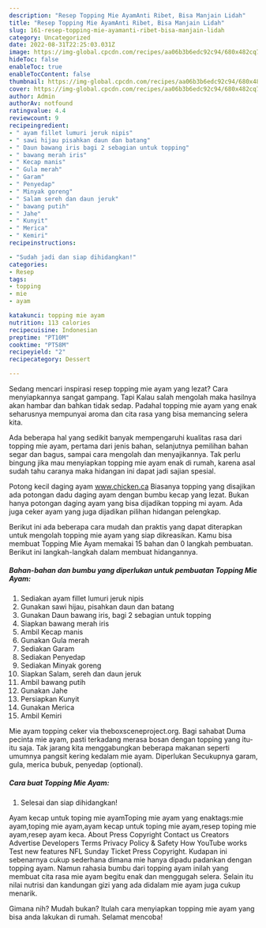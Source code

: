 ```yaml
---
description: "Resep Topping Mie AyamAnti Ribet, Bisa Manjain Lidah"
title: "Resep Topping Mie AyamAnti Ribet, Bisa Manjain Lidah"
slug: 161-resep-topping-mie-ayamanti-ribet-bisa-manjain-lidah
category: Uncategorized
date: 2022-08-31T22:25:03.031Z
image: https://img-global.cpcdn.com/recipes/aa06b3b6edc92c94/680x482cq70/topping-mie-ayam-foto-resep-utama.jpg
hideToc: false
enableToc: true
enableTocContent: false
thumbnail: https://img-global.cpcdn.com/recipes/aa06b3b6edc92c94/680x482cq70/topping-mie-ayam-foto-resep-utama.jpg
cover: https://img-global.cpcdn.com/recipes/aa06b3b6edc92c94/680x482cq70/topping-mie-ayam-foto-resep-utama.jpg
author: Admin
authorAv: notfound
ratingvalue: 4.4
reviewcount: 9
recipeingredient:
- " ayam fillet lumuri jeruk nipis"
- " sawi hijau pisahkan daun dan batang"
- " Daun bawang iris bagi 2 sebagian untuk topping"
- " bawang merah iris"
- " Kecap manis"
- " Gula merah"
- " Garam"
- " Penyedap"
- " Minyak goreng"
- " Salam sereh dan daun jeruk"
- " bawang putih"
- " Jahe"
- " Kunyit"
- " Merica"
- " Kemiri"
recipeinstructions:

- "Sudah jadi dan siap dihidangkan!"
categories:
- Resep
tags:
- topping
- mie
- ayam

katakunci: topping mie ayam 
nutrition: 113 calories
recipecuisine: Indonesian
preptime: "PT10M"
cooktime: "PT58M"
recipeyield: "2"
recipecategory: Dessert

---
```



Sedang mencari inspirasi resep topping mie ayam yang lezat? Cara menyiapkannya sangat gampang. Tapi Kalau salah mengolah maka hasilnya akan hambar dan bahkan tidak sedap. Padahal topping mie ayam yang enak seharusnya mempunyai aroma dan cita rasa yang bisa memancing selera kita.


Ada beberapa hal yang sedikit banyak mempengaruhi kualitas rasa dari topping mie ayam, pertama dari jenis bahan, selanjutnya pemilihan bahan segar dan bagus, sampai cara mengolah dan menyajikannya. Tak perlu bingung jika mau menyiapkan topping mie ayam enak di rumah, karena asal sudah tahu caranya maka hidangan ini dapat jadi sajian spesial.

Potong kecil daging ayam www.chicken.ca Biasanya topping yang disajikan ada potongan dadu daging ayam dengan bumbu kecap yang lezat. Bukan hanya potongan daging ayam yang bisa dijadikan topping mi ayam. Ada juga ceker ayam yang juga dijadikan pilihan hidangan pelengkap.


Berikut ini ada beberapa cara mudah dan praktis yang dapat diterapkan untuk mengolah topping mie ayam yang siap dikreasikan. Kamu bisa membuat Topping Mie Ayam memakai 15 bahan dan 0 langkah pembuatan. Berikut ini langkah-langkah dalam membuat hidangannya.

<!--inarticleads1-->

##### Bahan-bahan dan bumbu yang diperlukan untuk pembuatan Topping Mie Ayam:

1. Sediakan  ayam fillet lumuri jeruk nipis
1. Gunakan  sawi hijau, pisahkan daun dan batang
1. Gunakan  Daun bawang iris, bagi 2 sebagian untuk topping
1. Siapkan  bawang merah iris
1. Ambil  Kecap manis
1. Gunakan  Gula merah
1. Sediakan  Garam
1. Sediakan  Penyedap
1. Sediakan  Minyak goreng
1. Siapkan  Salam, sereh dan daun jeruk
1. Ambil  bawang putih
1. Gunakan  Jahe
1. Persiapkan  Kunyit
1. Gunakan  Merica
1. Ambil  Kemiri


Mie ayam topping ceker via theboxsceneproject.org. Bagi sahabat Duma pecinta mie ayam, pasti terkadang merasa bosan dengan topping yang itu-itu saja. Tak jarang kita menggabungkan beberapa makanan seperti umumnya pangsit kering kedalam mie ayam. Diperlukan Secukupnya garam, gula, merica bubuk, penyedap (optional). 

<!--inarticleads2-->

##### Cara buat Topping Mie Ayam:


1. Selesai dan siap dihidangkan!

Ayam kecap untuk toping mie ayamToping mie ayam yang enaktags:mie ayam,toping mie ayam,ayam kecap untuk toping mie ayam,resep toping mie ayam,resep ayam keca. About Press Copyright Contact us Creators Advertise Developers Terms Privacy Policy &amp; Safety How YouTube works Test new features NFL Sunday Ticket Press Copyright. Kudapan ini sebenarnya cukup sederhana dimana mie hanya dipadu padankan dengan topping ayam. Namun rahasia bumbu dari topping ayam inilah yang membuat cita rasa mie ayam begitu enak dan menggugah selera. Selain itu nilai nutrisi dan kandungan gizi yang ada didalam mie ayam juga cukup menarik. 

Gimana nih? Mudah bukan? Itulah cara menyiapkan topping mie ayam yang bisa anda lakukan di rumah. Selamat mencoba!
